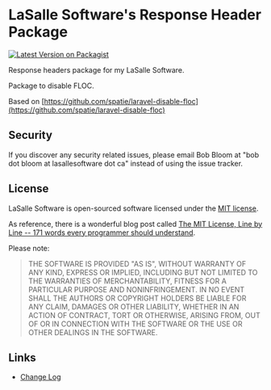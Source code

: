 # LaSalle Software's Response Header Package

[![Latest Version on Packagist](https://img.shields.io/packagist/v/lasallesoftware/ls-responseheaders-pkg.svg?style=flat-square)](https://packagist.org/packages/lasallesoftware/ls-responseheaders-pkg)

Response headers package for my LaSalle Software.

Package to disable FLOC. 

Based on [https://github.com/spatie/laravel-disable-floc](https://github.com/spatie/laravel-disable-floc)

## Security

If you discover any security related issues, please email Bob Bloom at "bob dot bloom at lasallesoftware dot ca" instead of using the issue tracker.

## License

LaSalle Software is open-sourced software licensed under the [MIT license](https://opensource.org/licenses/MIT).

As reference, there is a wonderful blog post called [The MIT License, Line by Line -- 171 words every programmer should understand](https://writing.kemitchell.com/2016/09/21/MIT-License-Line-by-Line.html).

Please note:
>THE SOFTWARE IS PROVIDED "AS IS", WITHOUT WARRANTY OF ANY KIND, EXPRESS OR IMPLIED, INCLUDING BUT NOT LIMITED TO THE WARRANTIES OF MERCHANTABILITY, FITNESS FOR A PARTICULAR PURPOSE AND NONINFRINGEMENT. IN NO EVENT SHALL THE AUTHORS OR COPYRIGHT HOLDERS BE LIABLE FOR ANY CLAIM, DAMAGES OR OTHER LIABILITY, WHETHER IN AN ACTION OF CONTRACT, TORT OR OTHERWISE, ARISING FROM, OUT OF OR IN CONNECTION WITH THE SOFTWARE OR THE USE OR OTHER DEALINGS IN THE SOFTWARE.

## Links

* [Change Log](CHANGELOG.md)
